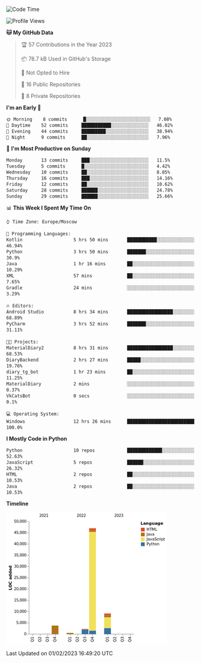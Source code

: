 <!--START_SECTION:waka-->
![Code Time](http://img.shields.io/badge/Code%20Time-13%20hrs%2028%20mins-blue)

![Profile Views](http://img.shields.io/badge/Profile%20Views-70-blue)

**🐱 My GitHub Data** 

> 🏆 57 Contributions in the Year 2023
 > 
> 📦 78.7 kB Used in GitHub's Storage 
 > 
> 🚫 Not Opted to Hire
 > 
> 📜 16 Public Repositories 
 > 
> 🔑 8 Private Repositories  
 > 
**I'm an Early 🐤** 

```text
🌞 Morning    8 commits      █░░░░░░░░░░░░░░░░░░░░░░░░   7.08% 
🌆 Daytime    52 commits     ███████████░░░░░░░░░░░░░░   46.02% 
🌃 Evening    44 commits     █████████░░░░░░░░░░░░░░░░   38.94% 
🌙 Night      9 commits      ██░░░░░░░░░░░░░░░░░░░░░░░   7.96%

```
📅 **I'm Most Productive on Sunday** 

```text
Monday       13 commits     ███░░░░░░░░░░░░░░░░░░░░░░   11.5% 
Tuesday      5 commits      █░░░░░░░░░░░░░░░░░░░░░░░░   4.42% 
Wednesday    10 commits     ██░░░░░░░░░░░░░░░░░░░░░░░   8.85% 
Thursday     16 commits     ███░░░░░░░░░░░░░░░░░░░░░░   14.16% 
Friday       12 commits     ██░░░░░░░░░░░░░░░░░░░░░░░   10.62% 
Saturday     28 commits     ██████░░░░░░░░░░░░░░░░░░░   24.78% 
Sunday       29 commits     ██████░░░░░░░░░░░░░░░░░░░   25.66%

```


📊 **This Week I Spent My Time On** 

```text
⌚︎ Time Zone: Europe/Moscow

💬 Programming Languages: 
Kotlin                   5 hrs 50 mins       ███████████░░░░░░░░░░░░░░   46.94% 
Python                   3 hrs 50 mins       ███████░░░░░░░░░░░░░░░░░░   30.9% 
Java                     1 hr 16 mins        ██░░░░░░░░░░░░░░░░░░░░░░░   10.29% 
XML                      57 mins             ██░░░░░░░░░░░░░░░░░░░░░░░   7.65% 
Gradle                   24 mins             ░░░░░░░░░░░░░░░░░░░░░░░░░   3.29%

🔥 Editors: 
Android Studio           8 hrs 34 mins       █████████████████░░░░░░░░   68.89% 
PyCharm                  3 hrs 52 mins       ███████░░░░░░░░░░░░░░░░░░   31.11%

🐱‍💻 Projects: 
MaterialDiary2           8 hrs 31 mins       █████████████████░░░░░░░░   68.53% 
DiaryBackend             2 hrs 27 mins       █████░░░░░░░░░░░░░░░░░░░░   19.76% 
diary_tg_bot             1 hr 23 mins        ██░░░░░░░░░░░░░░░░░░░░░░░   11.25% 
MaterialDiary            2 mins              ░░░░░░░░░░░░░░░░░░░░░░░░░   0.37% 
VkCatsBot                0 secs              ░░░░░░░░░░░░░░░░░░░░░░░░░   0.1%

💻 Operating System: 
Windows                  12 hrs 26 mins      █████████████████████████   100.0%

```

**I Mostly Code in Python** 

```text
Python                   10 repos            █████████████░░░░░░░░░░░░   52.63% 
JavaScript               5 repos             ██████░░░░░░░░░░░░░░░░░░░   26.32% 
HTML                     2 repos             ██░░░░░░░░░░░░░░░░░░░░░░░   10.53% 
Java                     2 repos             ██░░░░░░░░░░░░░░░░░░░░░░░   10.53%

```


**Timeline**

![Chart not found](https://raw.githubusercontent.com/Adlemex/Adlemex/main/charts/bar_graph.png) 


 Last Updated on 01/02/2023 16:49:20 UTC
<!--END_SECTION:waka-->
